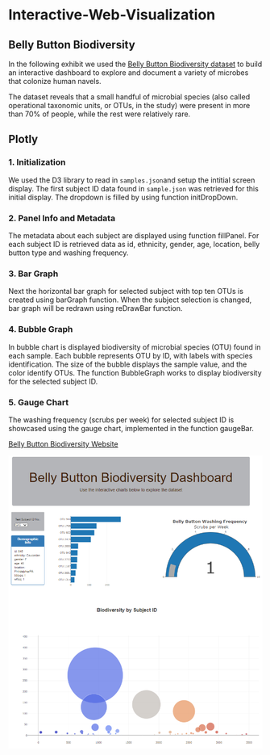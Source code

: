 # Interactive-Web-Visualization

## Belly Button Biodiversity



 In the following exhibit we used the [Belly Button Biodiversity dataset](http://robdunnlab.com/projects/belly-button-biodiversity/) to build an interactive dashboard to explore and document a variety of microbes that colonize human navels.

The dataset reveals that a small handful of microbial species (also called operational taxonomic units, or OTUs, in the study) were present in more than 70% of people, while the rest were relatively rare.

## Plotly 

### 1. Initialization

 We used the D3 library to read in `samples.json`and setup the intitial screen display. The first subject ID data found in `sample.json` was retrieved for this initial display. The dropdown is filled by using function initDropDown.

### 2. Panel Info and Metadata 

The metadata about each subject are displayed using function fillPanel. For each subject ID is retrieved data as id, ethnicity, gender, age, location, belly button type and washing frequency.  

### 3. Bar Graph 

Next the horizontal bar graph for selected subject with top ten OTUs is created using barGraph function. When the subject selection is changed, bar graph will be redrawn using  reDrawBar function.


### 4. Bubble Graph

In bubble chart is displayed biodiversity of microbial species (OTU) found in each sample. Each bubble represents OTU by ID, with labels with species identification. The size of the bubble displays the sample value, and the color identify OTUs. 
The function BubbleGraph works to display biodiversity for the selected subject ID.

### 5. Gauge Chart

The washing frequency (scrubs per week) for selected subject ID is showcased using the gauge chart, implemented in the function gaugeBar. 

[Belly Button Biodiversity Website](https://dasasimo.github.io/Interactive-Web-Visualization/Biodiversity/index.html)

![Belly Button Biodiversity Dashboard](Biodiversity/Images/Dashboard.png)


